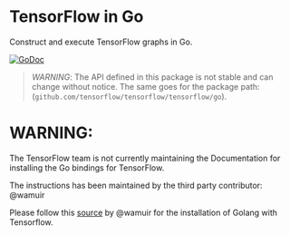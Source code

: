 # TensorFlow in Go

Construct and execute TensorFlow graphs in Go.

[![GoDoc](https://godoc.org/github.com/tensorflow/tensorflow/tensorflow/go?status.svg)](https://godoc.org/github.com/tensorflow/tensorflow/tensorflow/go)

> *WARNING*: The API defined in this package is not stable and can change
> without notice. The same goes for the package path:
> (`github.com/tensorflow/tensorflow/tensorflow/go`).

# WARNING:

The TensorFlow team is not currently maintaining the Documentation for installing the Go bindings for TensorFlow.

The instructions has been maintained by the third party contributor: @wamuir

Please follow this [source](https://github.com/tensorflow/build/tree/master/golang_install_guide) by @wamuir for the installation of Golang with Tensorflow.
